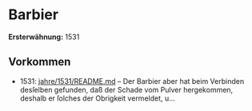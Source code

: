 # Barbier

**Ersterwähnung:** 1531

## Vorkommen
- 1531: [jahre/1531/README.md](../jahre/1531/README.md) – Der Barbier aber hat beim Verbinden desſelben gefunden,
daß der Schade vom Pulver hergekommen, deshalb er
ſolches der Obrigkeit vermeldet, u...
